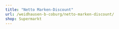 ```yaml
---
title: "Netto Marken-Discount"
url: /weidhausen-b-coburg/netto-marken-discount/
shop: Supermarkt
---
```

